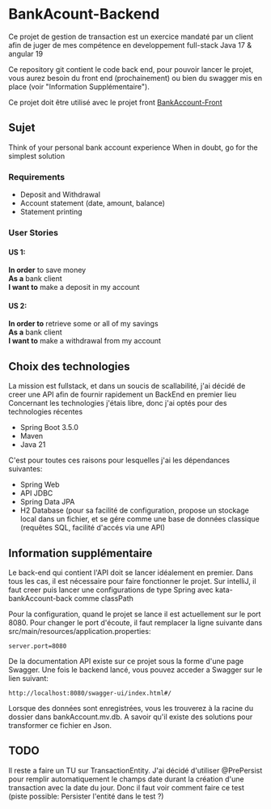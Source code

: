 # BankAcount-Backend

Ce projet de gestion de transaction est un exercice mandaté par un client afin de juger de mes compétence en developpement full-stack Java 17 & angular 19

Ce repository git contient le code back end, pour pouvoir lancer le projet, vous aurez besoin du front end (prochainement) ou bien du swagger mis en place (voir "Information Supplémentaire").

Ce projet doit être utilisé avec le projet front [BankAccount-Front](https://github.com/Olaf-coder/kata-phonebook-front)

## Sujet

Think of your personal bank account experience
When in doubt, go for the simplest solution

### Requirements
- Deposit and Withdrawal
- Account statement (date, amount, balance)
- Statement printing

### User Stories
#### US 1:
**In order** to save money\
**As a** bank client\
**I want to** make a deposit in my account

#### US 2:
**In order to** retrieve some or all of my savings\
**As a** bank client\
**I want to** make a withdrawal from my account

## Choix des technologies

La mission est fullstack, et dans un soucis de scallabilité, j'ai décidé de creer une API afin de fournir rapidement un BackEnd en premier lieu
Concernant les technologies j'étais libre, donc j'ai optés pour des technologies récentes

- Spring Boot 3.5.0
- Maven
- Java 21

C'est pour toutes ces raisons pour lesquelles j'ai les dépendances suivantes:

- Spring Web
- API JDBC
- Spring Data JPA
- H2 Database (pour sa facilité de configuration, propose un stockage local dans un fichier, et se gére comme une base de données classique (requêtes SQL, facilité d'accés via une API)

## Information supplémentaire
Le back-end qui contient l'API doit se lancer idéalement en premier. Dans tous les cas, il est nécessaire pour faire fonctionner le projet.
Sur intelliJ, il faut creer puis lancer une configurations de type Spring avec kata-bankAccount-back comme classPath

Pour la configuration, quand le projet se lance il est actuellement sur le port 8080. Pour changer le port d'écoute, il faut remplacer la ligne suivante dans src/main/resources/application.properties:

    server.port=8080

De la documentation API existe sur ce projet sous la forme d'une page Swagger. Une fois le backend lancé, vous pouvez acceder a Swagger sur le lien suivant:

    http://localhost:8080/swagger-ui/index.html#/

Lorsque des données sont enregistrées, vous les trouverez à la racine du dossier dans bankAccount.mv.db.
A savoir qu'il existe des solutions pour transformer ce fichier en Json.

## TODO
Il reste a faire un TU sur TransactionEntity.
J'ai décidé d'utiliser @PrePersist pour remplir automatiquement le champs date durant la création d'une transaction avec la date du jour.
Donc il faut voir comment faire ce test (piste possible: Persister l'entité dans le test ?)

